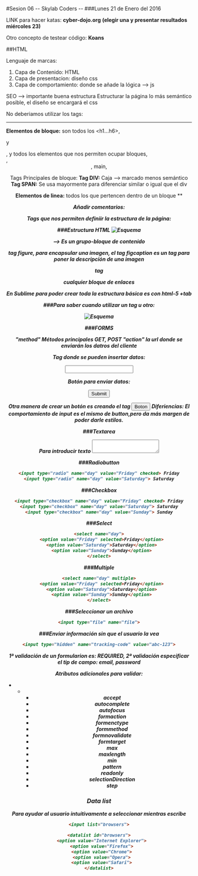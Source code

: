 #Sesion 06 -- Skylab Coders --
###Lunes 21 de Enero del 2016


LINK para hacer katas:
**cyber-dojo.org** **(elegir una y presentar resultados miércoles 23)**

Otro concepto de testear código: **Koans**

##HTML

Lenguaje de marcas: 

1. Capa de Contenido: HTML
2. Capa de presentacion: diseño css
3. Capa de comportamiento: donde se añade la lógica --> js

SEO --> importante buena estructura
Estructurar la página lo más semántico posible, el diseño se encargará el css

No deberiamos utilizar los tags: 
**<br>** 
**<hr>**

**Elementos de bloque:** son todos los <h1...h6>, <p> y <div>, y todos los elementos que nos permiten ocupar bloques, <aside>, <header>, main, 

Tags Principales de bloque:
**Tag DIV:**  Caja --> marcado menos semántico
**Tag SPAN:** Se usa mayormente para diferenciar similar o igual que el div

**Elementos de linea:** todos los que pertencen dentro de un bloque **<em> <strong>

Añadir comentarios: <!--aquí va el comentario -->

Tags que nos permiten definiir la estructura de la página:

###Estructura HTML
![Esquema](http://www.developer.com/imagesvr_ce/3977/Figure01.png)


<atrticle> --> Es un grupo-bloque de contenido 

tag figure, para encapsular una imagen, el tag figcaption es un tag para poner la descripción de una imagen

tag <nav> cualquier bloque de enlaces

En Sublime para poder crear toda la estructura básica es con **html-5** +tab

###Para saber cuando utilizar un tag u otro:

![Esquema](http://html5doctor.com/downloads/h5d-sectioning-flowchart.png)

###FORMS

"method" Métodos principales GET, POST
"action" la url donde se enviarán los datros del cliente

Tag donde se pueden insertar datos:

<input type="text" name="username">

Botón para enviar datos:

<input type="submit" name="Boton">

Otra manera de crear un botón es creando el tag <button>Boton</button>
Diferiencias: El comportamiento de input es el mismo de button,pero da más margen de poder darle estilos.

###Textarea

Para introducir texto <textarea></textarea>

###Radiobutton
```html
<input type="radio" name="day" value="Friday" checked> Friday
<input type="radio" name="day" value="Saturday"> Saturday
```
###Checkbox
```html
<input type="checkbox" name="day" value="Friday" checked> Friday
<input type="checkbox" name="day" value="Saturday"> Saturday
<input type="checkbox" name="day" value="Sunday"> Sunday
```
###Select
```html
<select name="day">
  <option value="Friday" selected>Friday</option>
  <option value="Saturday">Saturday</option>
  <option value="Sunday">Sunday</option>
</select>
```

###Multiple

```html
<select name="day" multiple>
  <option value="Friday" selected>Friday</option>
  <option value="Saturday">Saturday</option>
  <option value="Sunday">Sunday</option>
</select>
```
###Seleccionar un archivo
```html
<input type="file" name="file">
```
###Enviar información sin que el usuario la vea
```html
<input type="hidden" name="tracking-code" value="abc-123">
```

1ª validación de un formularion es: REQUIRED, 
2ª validación especificar el tip de campo: email, password

Atributos adicionales para validar:

*
    *
        * accept
        * autocomplete
        * autofocus
        * formaction
        * formenctype
        * formmethod
        * formnovalidate
        * formtarget
        * max
        * maxlength
        * min
        * pattern
        * readonly
        * selectionDirection
        * step

### Data list

Para ayudar al usuario intuitivamente a seleccionar mientras escribe

```html
<input list="browsers">

<datalist id="browsers">
  <option value="Internet Explorer">
  <option value="Firefox">
  <option value="Chrome">
  <option value="Opera">
  <option value="Safari">
</datalist>
```





